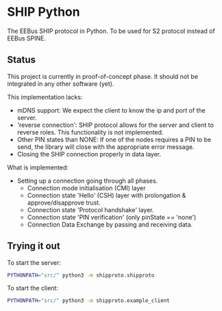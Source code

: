 # SHIP Python

The EEBus SHIP protocol in Python. To be used for S2 protocol instead of EEBus SPINE.

## Status
This project is currently in proof-of-concept phase. It should not be integrated in any other
software (yet).

This implementation lacks:
- mDNS support: We expect the client to know the ip and port of the server.
- 'reverse connection': SHIP protocol allows for the server and client to reverse roles. This functionality is not implemented.
- Other PIN states than NONE: If one of the nodes requires a PIN to be send, the library will close with the appropriate error message.
- Closing the SHIP connection properly in data layer.

What is implemented:
- Setting up a connection going through all phases.
    - Connection mode initialisation (CMI) layer
    - Connection state 'Hello' (CSH) layer with prolongation & approve/disapprove trust.
    - Connection state 'Protocol handshake' layer.
    - Connection state 'PIN verification' (only pinState == 'none')
    - Connection Data Exchange by passing and receiving data.

## Trying it out

To start the server:
```bash
PYTHONPATH="src/" python3 -m shipproto.shipproto
```

To start the client:
```bash
PYTHONPATH="src/" python3 -m shipproto.example_client
```
